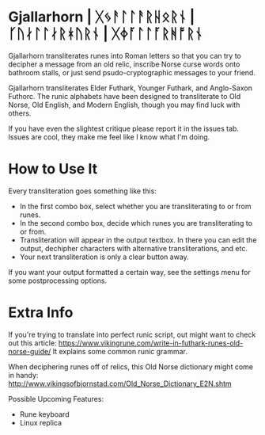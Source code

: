 # Gjallarhorn | ᚷᛃᚨᛚᛚᚨᚱᚺᛟᚱᚾ | ᚴᚢᛅᛚᛚᛅᚱᚼᚢᚱᚾ | ᚷᛄᚪᛚᛚᚪᚱᚻᚩᚱᚾ #

Gjallarhorn transliterates runes into Roman letters so that you can try to decipher a message from an old relic, inscribe Norse curse words onto bathroom stalls, or just send psudo-cryptographic messages to your friend.

Gjallarhorn transliterates Elder Futhark, Younger Futhark, and Anglo-Saxon Futhorc. The runic alphabets have been designed to transliterate to Old Norse, Old English, and Modern English, though you may find luck with others.

If you have even the slightest critique please report it in the issues tab. Issues are cool, they make me feel like I know what I'm doing.



# How to Use It #

Every transliteration goes something like this:
- In the first combo box, select whether you are transliterating to or from runes.
- In the second combo box, decide which runes you are transliterating to or from.
- Transliteration will appear in the output textbox. In there you can edit the output, dechipher characters with alternative transliterations, and etc.
- Your next transliteration is only a clear button away.

If you want your output formatted a certain way, see the settings menu for some postprocessing options.



# Extra Info #

If you're trying to translate into perfect runic script, out might want to check out this article:
https://www.vikingrune.com/write-in-futhark-runes-old-norse-guide/
It explains some common runic grammar.

When deciphering runes off of relics, this Old Norse dictionary might come in handy:
http://www.vikingsofbjornstad.com/Old_Norse_Dictionary_E2N.shtm

Possible Upcoming Features:
- Rune keyboard
- Linux replica
